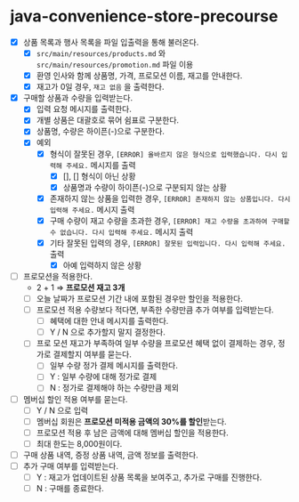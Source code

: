 # java-convenience-store-precourse
- [x]  상품 목록과 행사 목록을 파일 입출력을 통해 불러온다.
    - [x]  `src/main/resources/products.md` 와 `src/main/resources/promotion.md` 파일 이용
    - [x]  환영 인사와 함께 상품명, 가격, 프로모션 이름, 재고를 안내한다.
    - [x]  재고가 0일 경우, `재고 없음` 을 출력한다.
- [x]  구매할 상품과 수량을 입력받는다.
    - [x]  입력 요청 메시지를 출력한다.
    - [x]  개별 상품은 대괄호로 묶어 쉼표로 구분한다.
    - [x]  상품명, 수량은 하이픈(-)으로 구분한다.
    - [x]  예외
        - [x]  형식이 잘못된 경우, `[ERROR] 올바르지 않은 형식으로 입력했습니다. 다시 입력해 주세요.` 메시지를 출력
            - [x]  [], [] 형식이 아닌 상황
            - [x]  상품명과 수량이 하이픈(-)으로 구분되지 않는 상황
        - [x]  존재하지 않는 상품을 입력한 경우, `[ERROR] 존재하지 않는 상품입니다. 다시 입력해 주세요.` 메시지 출력
        - [x]  구매 수량이 재고 수량을 초과한 경우, `[ERROR] 재고 수량을 초과하여 구매할 수 없습니다. 다시 입력해 주세요.` 메시지 출력
        - [x]  기타 잘못된 입력의 경우, `[ERROR] 잘못된 입력입니다. 다시 입력해 주세요.` 출력
            - [x]  아예 입력하지 않은 상황
- [ ]  프로모션을 적용한다.
    - 2 + 1 ⇒ **프로모션 재고 3개**
    - [ ]  오늘 날짜가 프로모션 기간 내에 포함된 경우만 할인을 적용한다.
    - [ ]  프로모션 적용 수량보다 적다면, 부족한 수량만큼 추가 여부를 입력받는다.
        - [ ]  혜택에 대한 안내 메시지를 출력한다.
        - [ ]  Y / N 으로 추가할지 말지 결정한다.
    - [ ]  프로 모션 재고가 부족하여 일부 수량을 프로모션 혜택 없이 결제하는 경우, 정가로 결제할지 여부를 묻는다.
        - [ ]  일부 수량 정가 결제 메시지를 출력한다.
        - [ ]  Y : 일부 수량에 대해 정가로 결제
        - [ ]  N : 정가로 결제해야 하는 수량만큼 제외
- [ ]  멤버십 할인 적용 여부를 묻는다.
    - [ ]  Y / N 으로 입력
    - [ ]  멤버십 회원은 **프로모션 미적용 금액의 30%를 할인**받는다.
    - [ ]  프로모션 적용 후 남은 금액에 대해 멤버십 할인을 적용한다.
    - [ ]  최대 한도는 8,000원이다.
- [ ]  구매 상품 내역, 증정 상품 내역, 금액 정보를 출력한다.
- [ ]  추가 구매 여부를 입력받는다.
    - [ ]  Y : 재고가 업데이트된 상품 목록을 보여주고, 추가로 구매를 진행한다.
    - [ ]  N : 구매를 종료한다.
